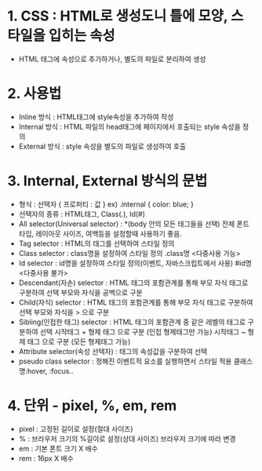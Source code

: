 # 1. CSS : HTML로 생성도니 틀에 모양, 스타일을 입히는 속성
- HTML 태그에 속성으로 추가하거나, 별도의 파일로 분리하여 생성

# 2. 사용법
- Inline 방식 : HTML태그에 style속성을 추가하여 작성
- Internal 방식 : HTML 파일의 head태그에 페이지에서 호출되는 style 속성을 정의
- External 방식 : style 속성을 별도의 파일로 생성하여 호출

# 3. Internal, External 방식의 문법
- 형식 : 선택자 { 프로퍼티 : 값 }
    ex) .internal { 
            color: blue;
        }
- 선택자의 종류 : HTML태그, Class(.), Id(#)
- All selector(Universal selector) : 
    *(body 안의 모든 태그들을 선택)
    전체 폰트 타입, 레이아웃 사이즈, 여백등을 설정할때 사용하기 좋음.
- Tag selector : HTML의 태그를 선택하여 스타일 정의
- Class selector : class명을 설정하여 스타일 정의 
    .class명  <다중사용 가능>
- Id selector : id명을 설정하여 스타일 정의(이벤트, 자바스크립트에서 사용)
    #id명  <다중사용 불가>
- Descendant(자손) selector : HTML 태그의 포함관계를 통해 부모 자식 태그로 구분하여 선택
 부모와 자식을 공백으로 구분
- Child(자식) selector : HTML 태그의 포함관계를 통해 부모 자식 태그로 구분하여 선택
 부모와 자식을 > 으로 구분
- Sibling(인접한 태그) selector : HTML 태그의 포함관계 중 같은 레벨의 태그로 구분하여 선택
 시작태그 + 형제 태그 으로 구분 (인접 형제태그만 가능)
 시작태그 ~ 형제 태그 으로 구분 (모든 형제태그 가능)
- Attribute selector(속성 선택자) : 태그의 속성값을 구분하여 선택
- pseudo class selector : 정해진 이벤트적 요소를 실행하면서 스타일 적용
 클래스명:hover, :focus..


# 4. 단위 - pixel, %, em, rem
- pixel : 고정된 길이로 설정(절대 사이즈)
- % : 브라우저 크기의 %길이로 설정(상대 사이즈) 브라우저 크기에 따라 변경
- em : 기본 폰트 크기 X 배수
- rem : 16px X 배수